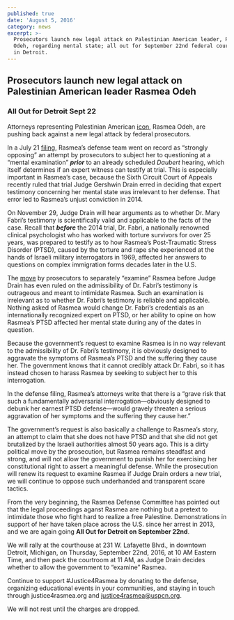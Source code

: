 ```yaml
---
published: true
date: 'August 5, 2016'
category: news
excerpt: >-
  Prosecutors launch new legal attack on Palestinian American leader, Rasmea
  Odeh, regarding mental state; all out for September 22nd federal court hearing
  in Detroit.
---
```

## Prosecutors launch new legal attack on Palestinian American leader Rasmea Odeh

### All Out for Detroit Sept 22



Attorneys representing Palestinian American [icon](http://justice4rasmea.org/about/), Rasmea Odeh, are pushing back against a new legal attack by federal prosecutors.

In a July 21 [filing](http://justice4rasmea.org/assets/img/defense-opposition-to-demand-for-mental-exam-of-rasmea.pdf), Rasmea’s defense team went on record as “strongly opposing” an attempt by prosecutors to subject her to questioning at a “mental examination” **_prior_** to an already scheduled _Daubert_ hearing, which itself determines if an expert witness can testify at trial.  This is especially important in Rasmea’s case, because the Sixth Circuit Court of Appeals recently ruled that trial Judge Gershwin Drain erred in deciding that expert testimony concerning her mental state was irrelevant to her defense. That error led to Rasmea’s unjust conviction in 2014.

On November 29, Judge Drain will hear arguments as to whether Dr. Mary Fabri’s testimony is scientifically valid and applicable to the facts of the case. Recall that **_before_** the 2014 trial, Dr. Fabri, a nationally renowned clinical psychologist who has worked with torture survivors for over 25 years, was prepared to testify as to how Rasmea’s Post-Traumatic Stress Disorder (PTSD), caused by the torture and rape she experienced at the hands of Israeli military interrogators in 1969, affected her answers to questions on complex immigration forms decades later in the U.S.

The [move](http://justice4rasmea.org/assets/img/govt-demand-for-mental-exam-of-rasmea.pdf) by prosecutors to separately “examine” Rasmea before Judge Drain has even ruled on the admissibility of Dr. Fabri’s testimony is outrageous and meant to intimidate Rasmea. Such an examination is irrelevant as to whether Dr. Fabri’s testimony is reliable and applicable. Nothing asked of Rasmea would change Dr. Fabri’s credentials as an internationally recognized expert on PTSD, or her ability to opine on how Rasmea’s PTSD affected her mental state during any of the dates in question.

Because the government’s request to examine Rasmea is in no way relevant to the admissibility of Dr. Fabri’s testimony, it is obviously designed to aggravate the symptoms of Rasmea’s PTSD and the suffering they cause her. The government knows that it cannot credibly attack Dr. Fabri, so it has instead chosen to harass Rasmea by seeking to subject her to this interrogation.

In the defense filing, Rasmea’s attorneys write that there is a “grave risk that such a fundamentally adversarial interrogation—obviously designed to debunk her earnest PTSD defense—would gravely threaten a serious aggravation of her symptoms and the suffering they cause her.”

The government’s request is also basically a challenge to Rasmea’s story, an attempt to claim that she does not have PTSD and that she did not get brutalized by the Israeli authorities almost 50 years ago.  This is a dirty political move by the prosecution, but Rasmea remains steadfast and strong, and will not allow the government to punish her for exercising her constitutional right to assert a meaningful defense. While the prosecution will renew its request to examine Rasmea if Judge Drain orders a new trial, we will continue to oppose such underhanded and transparent scare tactics.

From the very beginning, the Rasmea Defense Committee has pointed out that the legal proceedings aganst Rasmea are nothing but a pretext to intimidate those who fight hard to realize a free Palestine.  Demonstrations in support of her have taken place across the U.S. since her arrest in 2013, and we are again going **All Out for Detroit on September 22nd**.

We will rally at the courthouse at 231 W. Lafayette Blvd., in downtown Detroit, Michigan, on Thursday, September 22nd, 2016, at 10 AM Eastern Time, and then pack the courtroom at 11 AM, as Judge Drain decides whether to allow the government to “examine” Rasmea.

Continue to support #Justice4Rasmea by donating to the defense, organizing educational events in your communities, and staying in touch through justice4rasmea.org and justice4rasmea@uspcn.org.

We will not rest until the charges are dropped.
